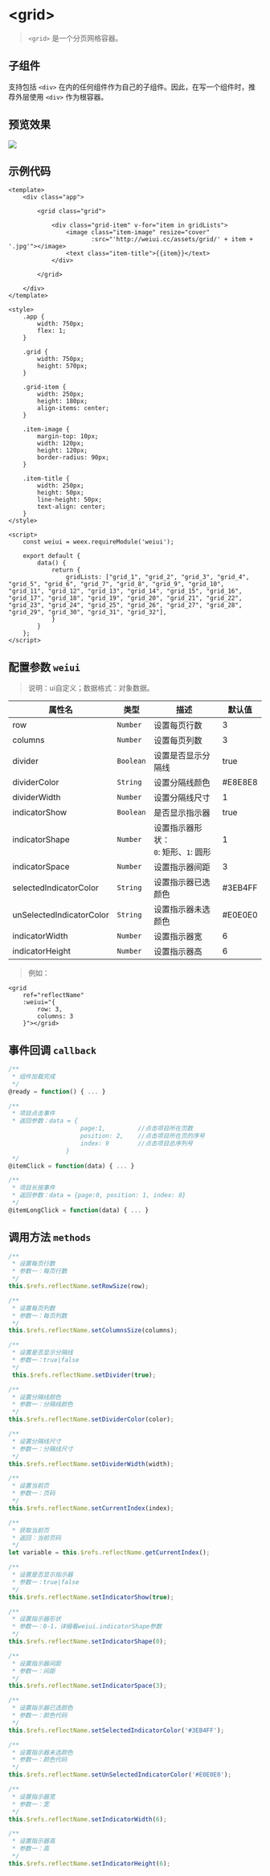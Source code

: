 # &lt;grid&gt;

> `<grid>` 是一个分页网格容器。

## 子组件

支持包括 `<div>` 在内的任何组件作为自己的子组件。因此，在写一个组件时，推荐外层使用 `<div>` 作为根容器。

## 预览效果

![](./media/ezgif-4-a9450af95b.gif)

## 示例代码

```vue
<template>
    <div class="app">

        <grid class="grid">

            <div class="grid-item" v-for="item in gridLists">
                <image class="item-image" resize="cover"
                       :src="'http://weiui.cc/assets/grid/' + item + '.jpg'"></image>
                <text class="item-title">{{item}}</text>
            </div>

        </grid>

    </div>
</template>

<style>
    .app {
        width: 750px;
        flex: 1;
    }

    .grid {
        width: 750px;
        height: 570px;
    }

    .grid-item {
        width: 250px;
        height: 180px;
        align-items: center;
    }

    .item-image {
        margin-top: 10px;
        width: 120px;
        height: 120px;
        border-radius: 90px;
    }

    .item-title {
        width: 250px;
        height: 50px;
        line-height: 50px;
        text-align: center;
    }
</style>

<script>
    const weiui = weex.requireModule('weiui');

    export default {
        data() {
            return {
                gridLists: ["grid_1", "grid_2", "grid_3", "grid_4", "grid_5", "grid_6", "grid_7", "grid_8", "grid_9", "grid_10", "grid_11", "grid_12", "grid_13", "grid_14", "grid_15", "grid_16", "grid_17", "grid_18", "grid_19", "grid_20", "grid_21", "grid_22", "grid_23", "grid_24", "grid_25", "grid_26", "grid_27", "grid_28", "grid_29", "grid_30", "grid_31", "grid_32"],
            }
        }
    };
</script>
```


## 配置参数 `weiui`
>说明：ui自定义；数据格式：对象数据。

| 属性名           | 类型     | 描述                          | 默认值     |
| ------------- | ------ | -------------------------- | ------- |
| row |`Number`  | 设置每页行数           | 3       |
| columns |`Number`  | 设置每页列数           | 3       |
| divider |`Boolean`  | 设置是否显示分隔线           | true       |
| dividerColor |`String`  | 设置分隔线颜色           | #E8E8E8       |
| dividerWidth |`Number`  | 设置分隔线尺寸           | 1      |
| indicatorShow |`Boolean`  | 是否显示指示器           | true     |
| indicatorShape |`Number`  | 设置指示器形状：<br/>`0`: 矩形、`1`: 圆形           | 1       |
| indicatorSpace |`Number`  | 设置指示器间距           | 3       |
| selectedIndicatorColor |`String`  | 设置指示器已选颜色           | #3EB4FF       |
| unSelectedIndicatorColor |`String`  | 设置指示器未选颜色           | #E0E0E0      |
| indicatorWidth |`Number`  | 设置指示器宽           | 6      |
| indicatorHeight |`Number`  | 设置指示器高           | 6      |

> 例如：

```vue
<grid
    ref="reflectName"
    :weiui="{
        row: 3,
        columns: 3
    }"></grid>
```

## 事件回调 `callback`

``` js
/**
 * 组件加载完成
 */
@ready = function() { ... }

/**
 * 项目点击事件
 * 返回参数：data = {
                    page:1,         //点击项目所在页数
                    position: 2,    //点击项目所在页的序号
                    index: 9        //点击项目总序列号
                }
 */
@itemClick = function(data) { ... }

/**
 * 项目长按事件
 * 返回参数：data = {page:0, position: 1, index: 8}
 */
@itemLongClick = function(data) { ... }
```

## 调用方法 `methods`

```js
/**
 * 设置每页行数
 * 参数一：每页行数
 */
this.$refs.reflectName.setRowSize(row);

/**
 * 设置每页列数
 * 参数一：每页列数
 */
this.$refs.reflectName.setColumnsSize(columns);

/**
 * 设置是否显示分隔线
 * 参数一：true|false
 */
 this.$refs.reflectName.setDivider(true);

/**
 * 设置分隔线颜色
 * 参数一：分隔线颜色
 */
this.$refs.reflectName.setDividerColor(color);

/**
 * 设置分隔线尺寸
 * 参数一：分隔线尺寸
 */
this.$refs.reflectName.setDividerWidth(width);

/**
 * 设置当前页
 * 参数一：页码
 */
this.$refs.reflectName.setCurrentIndex(index);

/**
 * 获取当前页
 * 返回：当前页码
 */
let variable = this.$refs.reflectName.getCurrentIndex();

/**
 * 设置是否显示指示器
 * 参数一：true|false
 */
this.$refs.reflectName.setIndicatorShow(true);

/**
 * 设置指示器形状
 * 参数一：0-1，详细看weiui.indicatorShape参数
 */
this.$refs.reflectName.setIndicatorShape(0);

/**
 * 设置指示器间距
 * 参数一：间距
 */
this.$refs.reflectName.setIndicatorSpace(3);

/**
 * 设置指示器已选颜色
 * 参数一：颜色代码
 */
this.$refs.reflectName.setSelectedIndicatorColor('#3EB4FF');

/**
 * 设置指示器未选颜色
 * 参数一：颜色代码
 */
this.$refs.reflectName.setUnSelectedIndicatorColor('#E0E0E0');

/**
 * 设置指示器宽
 * 参数一：宽
 */
this.$refs.reflectName.setIndicatorWidth(6);

/**
 * 设置指示器高
 * 参数一：高
 */
this.$refs.reflectName.setIndicatorHeight(6);
```


